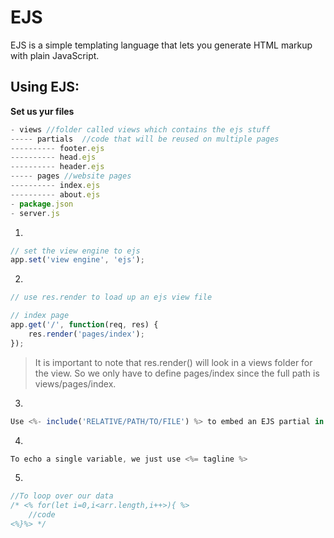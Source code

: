 # EJS


EJS is a simple templating language that lets you generate HTML markup with plain JavaScript.


## Using EJS:

**Set us yur files**
```js
- views //folder called views which contains the ejs stuff
----- partials  //code that will be reused on multiple pages
---------- footer.ejs
---------- head.ejs
---------- header.ejs
----- pages //website pages
---------- index.ejs
---------- about.ejs
- package.json
- server.js
```
1.
```js
// set the view engine to ejs
app.set('view engine', 'ejs');
```

2.
```js
// use res.render to load up an ejs view file

// index page
app.get('/', function(req, res) {
    res.render('pages/index');
});
```
>It is important to note that res.render() will look in a views folder for the view. So we only have to define pages/index since the full path is views/pages/index.
3.
```js
Use <%- include('RELATIVE/PATH/TO/FILE') %> to embed an EJS partial in another file.
```

4.
```js
To echo a single variable, we just use <%= tagline %>
```

5.
```js
//To loop over our data
/* <% for(let i=0,i<arr.length,i++>){ %>
    //code
<%}%> */
```
